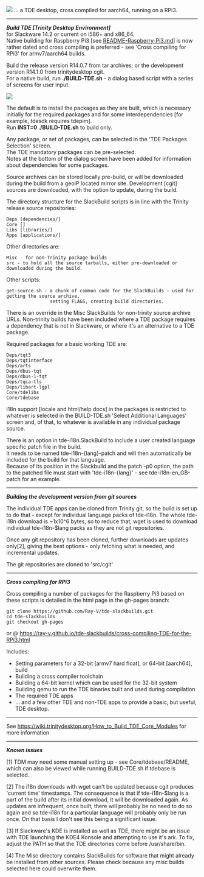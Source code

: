 [<img src="https://ray-v.github.io/TDE-aarch64-gui.png">](https://ray-v.github.io/TDE-aarch64-gui.png)
... a TDE desktop, cross compiled for aarch64, running on a RPi3.

---
***Build TDE [Trinity Desktop Environment]***  
for Slackware 14.2 or current on i586+ and x86_64.  
Native building for Raspberry Pi3 [see [README-Raspberry-Pi3.md](./README-Raspberry-Pi3.md)] is now rather dated and cross compiling is preferred - see 'Cross compiling for RPi3' for armv7/aarch64 builds.

Build the release version R14.0.7 from tar archives; or the development version R14.1.0 from trinitydesktop cgit.  
For a native build, run **./BUILD-TDE.sh** - a dialog based script with a series of screens for user input.  

[<img src="https://ray-v.github.io/TDE-version.png">](https://ray-v.github.io/TDE-version.png)

The default is to install the packages as they are built, which is necessary initially for the required packages and for some interdependencies [for example, tdesdk requires tdepim].  
Run **INST=0 ./BUILD-TDE.sh** to build only.

Any package, or set of packages, can be selected in the 'TDE Packages Selection' screen.  
The TDE mandatory packages can be pre-selected.  
Notes at the bottom of the dialog screen have been added for information about dependencies for some packages.

Source archives can be stored locally pre-build, or will be downloaded during the build from a geoIP located mirror site. Development [cgit] sources are downloaded, with the option to update, during the build.

The directory structure for the SlackBuild scripts is in line with the Trinity release source repositories:  
```
Deps [dependencies/]
Core []
Libs [libraries/]
Apps [applications/]
```
Other directories are:  
```
Misc - for non-Trinity package builds
src - to hold all the source tarballs, either pre-downloaded or downloaded during the build.
```
Other scripts:  
```
get-source.sh - a chunk of common code for the SlackBuilds - used for getting the source archive,  
                setting FLAGS, creating build directories.
```
There is an override in the Misc SlackBuilds for non-trinity source archive URLs. Non-trinity builds have been included where a TDE package requires a dependency that is not in Slackware, or where it's an alternative to a TDE package.

Required packages for a basic working TDE are:  
```
Deps/tqt3
Deps/tqtinterface
Deps/arts
Deps/dbus-tqt
Deps/dbus-1-tqt
Deps/tqca-tls
Deps/libart-lgpl
Core/tdelibs
Core/tdebase
```
i18n support [locale and html/help docs] in the packages is restricted to whatever is selected in the BUILD-TDE.sh 'Select Additional Languages' screen and, of that, to whatever is available in any individual package source.

There is an option in tde-i18n.SlackBuild to include a user created language specific patch file in the build.  
It needs to be named tde-i18n-{lang}-patch and will then automatically be included for the build for that language.  
Because of its position in the Slackbuild and the patch -p0 option, the path to the patched file must start with 'tde-i18n-{lang}' - see tde-i18n-en_GB-patch for an example.

---

***Building the development version from git sources***

The individual TDE apps can be cloned from Trinity git, so the build is set up to do that - except for individual language packs of tde-i18n. The whole tde-i18n download is ~1x10^6 bytes, so to reduce that, wget is used to download individual tde-i18n-$lang packs as they are not git repositories.

Once any git repository has been cloned, further downloads are updates only[2], giving the best options - only fetching what is needed, and incremental updates.

The git repositories are cloned to 'src/cgit'

---

***Cross compiling for RPi3***

Cross compiling a number of packages for the Raspberry Pi3 based on these scripts is detailed in the html page in the gh-pages branch:
```
git clone https://github.com/Ray-V/tde-slackbuilds.git  
cd tde-slackbuilds  
git checkout gh-pages
```

or @ https://ray-v.github.io/tde-slackbuilds/cross-compiling-TDE-for-the-RPi3.html

Includes:
* Setting parameters for a 32-bit [armv7 hard float], or 64-bit [aarch64], build
* Building a cross compiler toolchain
* Building a 64-bit kernel which can be used for the 32-bit system
* Building qemu to run the TDE binaries built and used during compilation
* The required TDE apps
* ... and a few other TDE and non-TDE apps to provide a basic, but useful, TDE desktop.

---

See https://wiki.trinitydesktop.org/How_to_Build_TDE_Core_Modules for more information

---

***Known issues***

[1] TDM may need some manual setting up - see Core/tdebase/README, which can also be viewed while running BUILD-TDE.sh if tdebase is selected.

[2] The i18n downloads with wget can't be updated because cgit produces 'current time' timestamps. The consequence is that if tde-i18n-$lang is a part of the build after its initial download, it will be downloaded again. As updates are infrequent, once built, there will probably be no need to do so again and so tde-i18n for a particular language will probably only be run once. On that basis I don't see this being a significant issue.

[3] If Slackware's KDE is installed as well as TDE, there might be an issue with TDE launching the KDE4 Konsole and attempting to use it's ark. To fix, adjust the PATH so that the TDE directories come before /usr/share/bin.

[4] The Misc directory contains SlackBuilds for software that might already be installed from other sources. Please check because any misc builds selected here could overwrite them.
